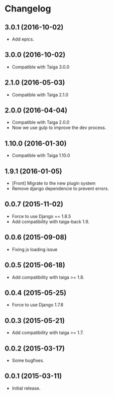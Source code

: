 # Changelog #


## 3.0.1 (2016-10-02)
- Add epics.


## 3.0.0 (2016-10-02)
- Compatible with Taiga 3.0.0


## 2.1.0 (2016-05-03)
- Compatible with Taiga 2.1.0


## 2.0.0 (2016-04-04)
- Compatible with Taiga 2.0.0
- Now we use gulp to improve the dev process.


## 1.10.0 (2016-01-30)
- Compatible with Taiga 1.10.0


## 1.9.1 (2016-01-05)
- [Front] Migrate to the new plugin system
- Remove django dependencie to prevent errors.


## 0.0.7 (2015-11-02)
- Force to use Django == 1.8.5
- Add compatibility with taiga-back 1.9.


## 0.0.6 (2015-09-08)
- Fixing js loading issue


## 0.0.5 (2015-06-18)
- Add compatibility with taiga >= 1.8.


## 0.0.4 (2015-05-25)
- Force to use Django 1.7.8


## 0.0.3 (2015-05-21)
- Add compatibility with taiga >= 1.7.


## 0.0.2 (2015-03-17)
- Some bugfixes.


## 0.0.1 (2015-03-11)
- Initial release.

